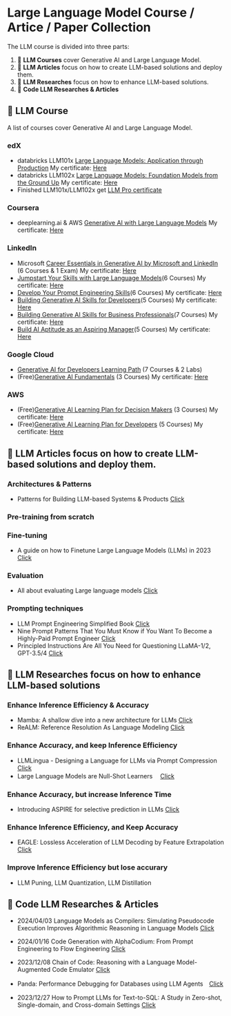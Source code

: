 # Large Language Model Course / Artice / Paper Collection

<p align="center"></p>

The LLM course is divided into three parts:

1. 🧩 **LLM Courses** cover Generative AI and Large Language Model.
2. 👷 **LLM Articles** focus on how to create LLM-based solutions and deploy them.
3. 👷 **LLM Researches** focus on how to enhance LLM-based solutions.
4. 👷 **Code LLM Researches & Articles** 

## 📝 LLM Course

A list of courses cover Generative AI and Large Language Model.
### edX
* databricks LLM101x <a href="https://learning.edx.org/course/course-v1:Databricks+LLM101x+3T2023/home">Large Language Models: Application through Production</a> My certificate: <a href="https://courses.edx.org/certificates/a00af4c099c0490bae60ba24c86ea990">Here</a>
* databricks LLM102x <a href="https://learning.edx.org/course/course-v1:Databricks+LLM102x+2T2023/home">Large Language Models: Foundation Models from the Ground Up</a> My certificate: <a href="https://courses.edx.org/certificates/7a3390daf36a4bb987342e302f7e2a09">Here</a> 
* Finished LLM101x/LLM102x get <a href="https://credentials.edx.org/credentials/87fe89f3c00d4c7ea55853e95e4d5051/"> LLM Pro certificate</a>
### Coursera
* deeplearning.ai & AWS <a href="https://www.coursera.org/learn/generative-ai-with-llms">Generative AI with Large Language Models</a> My certificate: <a href="https://www.coursera.org/account/accomplishments/certificate/LRBGW87LLCU8">Here</a>
### LinkedIn
* Microsoft <a href="https://www.linkedin.com/learning/paths/career-essentials-in-generative-ai-by-microsoft-and-linkedin?u=117675186">Career Essentials in Generative AI by Microsoft and LinkedIn</a> (6 Courses & 1 Exam) My certificate: <a href="https://www.linkedin.com/learning/certificates/7d2365b6224400b95ace28e78e5b41fd1b1642c44859821941cf0a5ccf78eb60?u=117675186">Here</a>
* <a href="https://www.linkedin.com/learning/paths/jumpstart-your-skills-with-large-language-models?u=117675186">Jumpstart Your Skills with Large Language Models</a>(6 Courses)  My certificate: <a href="https://www.linkedin.com/learning/certificates/8c5ff932dd053d699828c12907b7e3da7b5d5aa6c20274c3bcdb49d140e711de?u=117675186">Here</a>
* <a href="https://www.linkedin.com/learning/paths/develop-your-prompt-engineering-skills?u=117675186">Develop Your Prompt Engineering Skills</a>(6 Courses)  My certificate: <a href="https://www.linkedin.com/learning/certificates/02310d4010d5cec85d3c99bdab795c89ad9d0ebd2faa4a564b2cbdfdb97456de?u=117675186">Here</a>
* <a href="https://www.linkedin.com/learning/paths/building-generative-ai-skills-for-developers?u=117675186">Building Generative AI Skills for Developers</a>(5 Courses)  My certificate: <a href="https://www.linkedin.com/learning/certificates/7362ccf14bffc481415c4557b39ed8300a35ee46a4b021d8dfa993c79f0101ba?u=117675186">Here</a>
* <a href="https://www.linkedin.com/learning/paths/building-generative-ai-skills-for-business-professionals?u=117675186">Building Generative AI Skills for Business Professionals</a>(7 Courses)  My certificate: <a href="https://www.linkedin.com/learning/certificates/1b493f672c696142be6186b57eed1ba1361c8c2d897e97401386b61ea701e9a1?u=117675186">Here</a>
* <a href="https://www.linkedin.com/learning/paths/build-ai-aptitude-as-an-aspiring-manager?u=117675186">Build AI Aptitude as an Aspiring Manager</a>(5 Courses)  My certificate: <a href="https://www.linkedin.com/learning/certificates/2e22fa21ccbea5eeb0846066f1f24c9e8cbf3be9efff9937971732c7aeeee543?u=117675186">Here</a>

### Google Cloud
* <a href="https://www.cloudskillsboost.google/paths/183">Generative AI for Developers Learning Path</a> (7 Courses & 2 Labs)
* (Free)<a href="https://www.cloudskillsboost.google/course_templates/556">Generative AI Fundamentals</a> (3 Courses) My certificate: <a href="https://www.cloudskillsboost.google/public_profiles/ce95ebbe-86bc-4456-b5b0-271b0151fbeb/badges/6741501">Here</a>
### AWS
* (Free)<a href="https://explore.skillbuilder.aws/learn/lp/1909/generative-ai-learning-plan-for-decision-makers">Generative AI Learning Plan for Decision Makers</a> (3 Courses) My certificate: <a href="lp_1909_4_4694674_1707717966_AWS Learning Plan Completion Certificate.pdf">Here</a>
* (Free)<a href="https://explore.skillbuilder.aws/learn/lp/2068/generative-ai-learning-plan-for-developers">Generative AI Learning Plan for Developers</a> (5 Courses) My certificate: <a href="lp_2068_4_4694674_1703515023_AWS Learning Plan Completion Certificate.pdf">Here</a>

## 📝 LLM Articles focus on how to create LLM-based solutions and deploy them. 

### Architectures & Patterns 
* Patterns for Building LLM-based Systems & Products <a href="https://eugeneyan.com/writing/llm-patterns/">Click</a>
### Pre-training from scratch
### Fine-tuning
* A guide on how to Finetune Large Language Models (LLMs) in 2023 <a href="https://blog.monsterapi.ai/fine-tune-a-large-language-model-llm-guide-2023/">Click</a>
### Evaluation
* All about evaluating Large language models <a href="https://llmnanban.akmmusai.pro/Book/LLM-Prompt-Engineering-Simplified-Book/">Click</a>
### Prompting techniques 
* LLM Prompt Engineering Simplified Book <a href="https://llmnanban.akmmusai.pro/Book/LLM-Prompt-Engineering-Simplified-Book/">Click</a>
* Nine Prompt Patterns That You Must Know if You Want To Become a Highly-Paid Prompt Engineer <a href="https://ai.plainenglish.io/nine-prompt-patterns-that-you-must-know-if-you-want-to-become-a-highly-paid-prompt-engineer-1981ec6c55b6">Click</a>
* Principled Instructions Are All You Need for Questioning LLaMA-1/2, GPT-3.5/4 <a href="https://arxiv.org/pdf/2312.16171v1.pdf">Click</a>

## 📝 LLM Researches focus on how to enhance LLM-based solutions

### Enhance Inference Efficiency & Accuracy
* Mamba: A shallow dive into a new architecture for LLMs  <a href="https://medium.com/@geronimo7/mamba-a-shallow-dive-into-a-new-architecture-for-llms-54c70ade5957">Click</a>
* ReALM: Reference Resolution As Language Modeling <a href="ReALM: Reference Resolution As Language Modeling">Click</a>
### Enhance Accuracy, and keep Inference Efficiency
* LLMLingua - Designing a Language for LLMs via Prompt Compression <a href="https://llmlingua.com/">Click</a>
* Large Language Models are Null-Shot Learners　 <a href="https://arxiv.org/pdf/2401.08273v1.pdf">Click</a>
### Enhance Accuracy, but increase Inference Time
* Introducing ASPIRE for selective prediction in LLMs <a href="https://blog.research.google/2024/01/introducing-aspire-for-selective.html?m=1">Click</a>
### Enhance Inference Efficiency, and Keep Accuracy 
* EAGLE: Lossless Acceleration of LLM Decoding by Feature Extrapolation <a href="https://github.com/SafeAILab/EAGLE">Click</a>
### Improve Inference Efficiency but lose accurary
* LLM Puning, LLM Quantization, LLM Distillation

## 📝 Code LLM Researches & Articles

* 2024/04/03 Language Models as Compilers: Simulating Pseudocode Execution Improves Algorithmic Reasoning in Language Models <a href="https://arxiv.org/abs/2404.02575">Click</a>
* 2024/01/16 Code Generation with AlphaCodium: From Prompt Engineering to Flow Engineering <a href="https://arxiv.org/abs/2401.08500">Click</a>
* 2023/12/08 Chain of Code: Reasoning with a Language Model-Augmented Code Emulator <a href="https://arxiv.org/abs/2312.04474">Click</a>
* Panda: Performance Debugging for Databases using LLM Agents　<a href="https://assets.amazon.science/4f/47/4325f2b44c92963a2728a372ad3b/panda-performance-debugging-for-databases-using-llm-agents.pdf">Click</a>

* 2023/12/27 How to Prompt LLMs for Text-to-SQL: A Study in Zero-shot, Single-domain, and Cross-domain Settings <a href="https://arxiv.org/pdf/2305.11853.pdf">Click</a>
